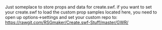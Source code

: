 Just someplace to store props and data for create.swf.
if you want to set your create.swf to load the custom prop samples located here,
you need to open up options->settings and set your custom repo to:
https://rawgit.com/RSGmaker/Create.swf-Stuff/master/GWR/